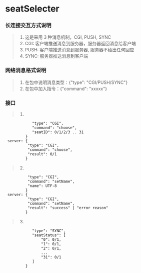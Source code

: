 # seatSelecter


### 长连接交互方式说明

> 1. 这是采用 3 种消息机制，CGI, PUSH, SYNC
> 2. CGI: 客户端推送消息到服务器，服务器返回消息给客户端
> 3. PUSH: 客户端推送消息到服务器, 服务器不给出任何回应
> 4. SYNC: 服务器推送消息到客户端

### 网络消息格式说明

> 1. 在包中说明消息类型：{"type": "CGI/PUSH/SYNC"}
> 2. 在包中加入指令：{"command": "xxxxx"}

### 接口
> 1. ```client: {
                "type": "CGI", 
                "command": "choose",
                "seatID": 0/1/2/3 .. 31
             }
     server: {
              "type": "CGI",
              "command": "choose",
              "result": 0/1
             }

> 2. ```client: {
              "type": "CGI",
              "command": "setName",
              "name": UTF-8
             }
     server: {
              "type": "CGI",
              "command": "setName",
              "result": "success" | "error reason"
             }

> 3. ```server: {
                "type": "SYNC",
                "seatStatus": [
                    "0": 0/1,
                    "1": 0/1,
                    "2": 0/1,
                    ...
                    "31": 0/1
                ]
             }